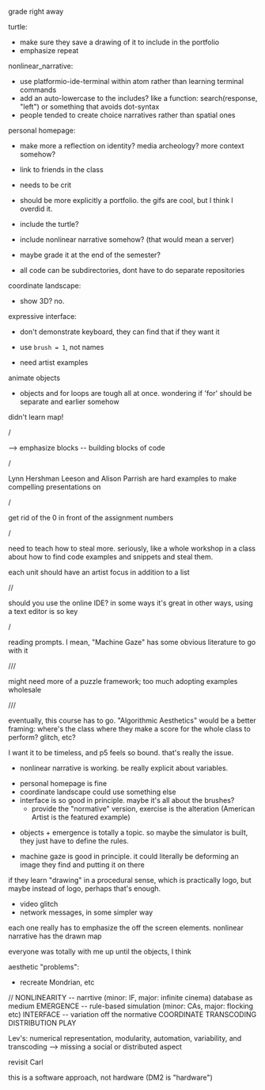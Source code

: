grade right away

turtle:
- make sure they save a drawing of it to include in the portfolio
- emphasize repeat

nonlinear_narrative:
- use platformio-ide-terminal within atom rather than learning terminal commands
- add an auto-lowercase to the includes? like a function: search(response, "left") or something that avoids dot-syntax
- people tended to create choice narratives rather than spatial ones

personal homepage:
- make more a reflection on identity? media archeology? more context somehow?
- link to friends in the class
- needs to be crit
- should be more explicitly a portfolio. the gifs are cool, but I think I overdid it.
- include the turtle?
- include nonlinear narrative somehow? (that would mean a server)
- maybe grade it at the end of the semester?

- all code can be subdirectories, dont have to do separate repositories

coordinate landscape:
- show 3D? no.

expressive interface:
- don't demonstrate keyboard, they can find that if they want it
- use `brush = 1`, not names

- need artist examples

animate objects
- objects and for loops are tough all at once. wondering if 'for' should be separate and earlier somehow


didn't learn map!


/

--> emphasize blocks -- building blocks of code

/

Lynn Hershman Leeson and Alison Parrish are hard examples to make compelling presentations on


/

get rid of the 0 in front of the assignment numbers

/

need to teach how to steal more. seriously, like a whole workshop in a class about how to find code examples and snippets and steal them.

each unit should have an artist focus in addition to a list


//


should you use the online IDE? in some ways it's great
in other ways, using a text editor is so key


/


reading prompts. I mean, "Machine Gaze" has some obvious literature to go with it

///

might need more of a puzzle framework; too much adopting examples wholesale

///

eventually, this course has to go. "Algorithmic Aesthetics" would be a better framing: where's the class where they make a score for the whole class to perform? glitch, etc?

I want it to be timeless, and p5 feels so bound. that's really the issue.

* nonlinear narrative is working. be really explicit about variables.
- personal homepage is fine
- coordinate landscape could use something else
- interface is so good in principle. maybe it's all about the brushes?
    - provide the "normative" version, exercise is the alteration (American Artist is the featured example)
* objects + emergence is totally a topic. so maybe the simulator is built, they just have to define the rules.
- machine gaze is good in principle. it could literally be deforming an image they find and putting it on there

if they learn "drawing" in a procedural sense, which is practically logo, but maybe instead of logo, perhaps that's enough.

- video glitch
- network messages, in some simpler way

each one really has to emphasize the off the screen elements.
nonlinear narrative has the drawn map

everyone was totally with me up until the objects, I think

aesthetic "problems":
- recreate Mondrian, etc

//
NONLINEARITY -- narrtive (minor: IF, major: infinite cinema) database as medium
EMERGENCE -- rule-based simulation (minor: CAs, major: flocking etc)
INTERFACE -- variation off the normative
COORDINATE
TRANSCODING
DISTRIBUTION
PLAY

Lev's:
numerical representation, modularity, automation, variability, and transcoding
--> missing a social or distributed aspect

revisit Carl

this is a software approach, not hardware (DM2 is "hardware")
